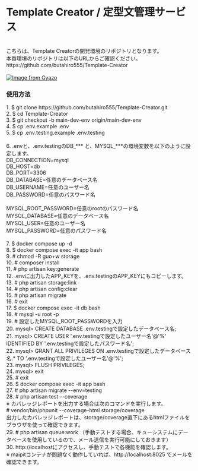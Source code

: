 <h1>Template&nbsp;Creator / 定型文管理サービス</h1>
<br>
こちらは、Template Creatorの開発環境のリポジトリとなります。
<br>
本番環境のリポジトリは以下のURLからご確認ください。
<br>
https://github.com/butahiro555/Template-Creator
<br>
<br>
<a href="https://gyazo.com/68b0398f3b4ff2851b50b6b283326d3f">
  <img src="https://i.gyazo.com/68b0398f3b4ff2851b50b6b283326d3f.png" alt="Image from Gyazo">
</a>

<h3>使用方法</h3>
1. $ git clone https://github.com/butahiro555/Template-Creator.git
<br>
2. $ cd Template-Creator
<br>
3. $ git checkout -b main-dev-env origin/main-dev-env
<br>
4. $ cp .env.example .env
<br>
5. $ cp .env.testing.example .env.testing
<br>
<br>
6. .envと、.env.testingのDB_*** と、MYSQL_***の環境変数を以下のように設定します。
<br>
DB_CONNECTION=mysql
<br>
DB_HOST=db
<br>
DB_PORT=3306
<br>
DB_DATABASE=任意のデータベース名
<br>
DB_USERNAME=任意のユーザー名
<br>
DB_PASSWORD=任意のパスワード名
<br>
<br>
MYSQL_ROOT_PASSWORD=任意のrootのパスワード名
<br>
MYSQL_DATABASE=任意のデータベース名
<br>
MYSQL_USER=任意のユーザー名
<br>
MYSQL_PASSWORD=任意のパスワード名
<br>
<br>
7. $ docker compose up -d
<br>
8. $ docker compose exec -it app bash
<br>
9. # chmod -R guo+w storage
<br>
10. # composer install
<br>
11. # php artisan key:generate
<br>
12. .envに出力したAPP_KEYを、.env.testingのAPP_KEYにもコピーします。
<br>
13. # php artisan storage:link
<br>
14. # php artisan config:clear
<br>
15. # php artisan migrate
<br>
16. # exit
<br>
17. $ docker compose exec -it db bash
<br>
18. # mysql -u root -p
<br>
19. # 設定したMYSQL_ROOT_PASSWORDを入力
<br>
20. mysql> CREATE DATABASE .env.testingで設定したデータベース名;
<br>
21. mysql> CREATE USER '.env.testingで設定したユーザー名'@'%' IDENTIFIED BY '.env.testingで設定したパスワード名';
<br>
22. mysql> GRANT ALL PRIVILEGES ON .env.testingで設定したデータベース名.* TO '.env.testingで設定したユーザー名'@'%';
<br>
23. mysql> FLUSH PRIVILEGES;
<br>
24. mysql> exit
<br>
25. # exit
<br>
26. $ docker compose exec -it app bash
<br>
27. # php artisan migrate --env=testing
<br>
28. # php artisan test --coverage
<br>
※ カバレッジレポートを出力する場合は次のコマンドを実行します。
<br>
# vendor/bin/phpunit --coverage-html storage/coverage
<br>
出力したカバレッジレポートは、storage/coverage直下にあるhtmlファイルをブラウザを使って確認できます。
<br>
29. # php artisan queue:work （手動テストする場合、キューシステムにデータベースを使用しているので、メール送信を実行可能にしておきます）
<br>
30. http://localhostにアクセスし、手動テストで各機能を確認します。
<br>
※ maipitコンテナが問題なく動作していれば、http://localhost:8025 でメールを確認できます。
<br>
